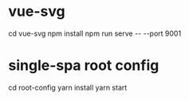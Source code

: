 # vue-svg
cd vue-svg
npm install
npm run serve -- --port 9001

# single-spa root config
cd root-config
yarn install
yarn start